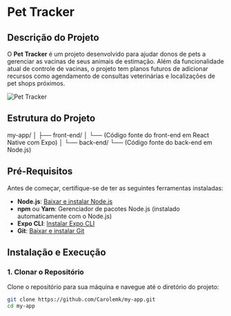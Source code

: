# Pet Tracker

## Descrição do Projeto

O **Pet Tracker** é um projeto desenvolvido para ajudar donos de pets a gerenciar as vacinas de seus animais de estimação. Além da funcionalidade atual de controle de vacinas, o projeto tem planos futuros de adicionar recursos como agendamento de consultas veterinárias e localizações de pet shops próximos.

![Pet Tracker](my-app/assets/eapp.png)

## Estrutura do Projeto

my-app/ │ ├── front-end/ │ └── (Código fonte do front-end em React Native com Expo) │ └── back-end/ └── (Código fonte do back-end em Node.js)

## Pré-Requisitos

Antes de começar, certifique-se de ter as seguintes ferramentas instaladas:

- **Node.js**: [Baixar e instalar Node.js](https://nodejs.org/)
- **npm** ou **Yarn**: Gerenciador de pacotes Node.js (instalado automaticamente com o Node.js)
- **Expo CLI**: [Instalar Expo CLI](https://docs.expo.dev/get-started/installation/)
- **Git**: [Baixar e instalar Git](https://git-scm.com/)

## Instalação e Execução

### 1. Clonar o Repositório

Clone o repositório para sua máquina e navegue até o diretório do projeto:

```bash
git clone https://github.com/Carolemk/my-app.git
cd my-app
```
